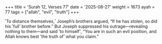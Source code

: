 +++
title = 'Surah 12, Verses 77'
date = '2025-08-27'
weight = 1673
ayah = 77
tags = ["allah", "evil", "truth"]
+++

˹To distance themselves,˺ Joseph’s brothers argued, “If he has stolen, so did his ˹full˺ brother before.” But Joseph suppressed his outrage—revealing nothing to them—and said ˹to himself˺, “You are in such an evil position, and Allah knows best ˹the truth of˺ what you claim.”